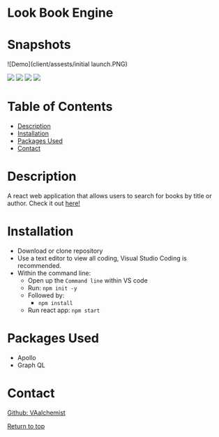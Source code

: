 # Look Book Engine


# Snapshots
![Demo](client/assests/initial launch.PNG)

![](https://img.shields.io/badge/REACT-purple.svg)
![](https://img.shields.io/badge/Javascript-yellow.svg)
![](https://img.shields.io/badge/Node.js-green.svg)
![](https://img.shields.io/badge/Mongoose-orange.svg)



# Table of Contents
* [Description](#description)
* [Installation](#installation)
* [Packages Used](#packages-used)
* [Contact](#contact)


# Description
  A react web application that allows users to search for books by title or author. Check it out [here!](https://lookbook-engine.herokuapp.com/)


# Installation

* Download or clone repository
* Use a text editor to view all coding, Visual Studio Coding is recommended.
* Within the command line:
   * Open up the <code>Command line</code> within VS code
   * Run: <code>npm init -y</code>
   * Followed by: 
       * <code>npm install</code>
   * Run react app: <code>npm start</code>

# Packages Used
  * Apollo
  * Graph QL
 
# Contact
<a href="https://github.com/VAalchemist">Github: VAalchemist</a>




[Return to top](#look-book-engine)